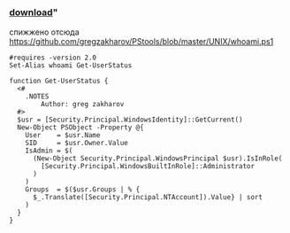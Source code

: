 ﻿---
pid:            4912
parent:         0
children:       
poster:         strcmp
title:          
date:           2014-02-19 06:49:32
format:         posh
---

# 

### [download](4912.ps1)"

&#1089;&#1087;&#1080;&#1078;&#1078;&#1077;&#1085;&#1086; &#1086;&#1090;&#1089;&#1102;&#1076;&#1072; https://github.com/gregzakharov/PStools/blob/master/UNIX/whoami.ps1

```posh
#requires -version 2.0
Set-Alias whoami Get-UserStatus

function Get-UserStatus {
  <#
    .NOTES
        Author: greg zakharov
  #>
  $usr = [Security.Principal.WindowsIdentity]::GetCurrent()
  New-Object PSObject -Property @{
    User    = $usr.Name
    SID     = $usr.Owner.Value
    IsAdmin = $(
      (New-Object Security.Principal.WindowsPrincipal $usr).IsInRole(
        [Security.Principal.WindowsBuiltInRole]::Administrator
      )
    )
    Groups  = $($usr.Groups | % {
      $_.Translate([Security.Principal.NTAccount]).Value} | sort
    )
  }
}
```
